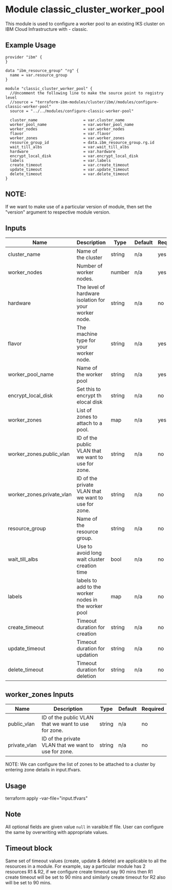 # Module classic_cluster_worker_pool

This module is used to configure a worker pool to an existing IKS cluster on IBM Cloud Infrastructure with - classic.

## Example Usage
```
provider "ibm" {
}

data "ibm_resource_group" "rg" {
  name = var.resource_group
}

module "classic_cluster_worker_pool" {
  //Uncomment the following line to make the source point to registry level
  //source = "terraform-ibm-modules/cluster/ibm//modules/configure-classic-worker-pool"
  source = "../../modules/configure-classic-worker-pool"

  cluster_name                    = var.cluster_name
  worker_pool_name                = var.worker_pool_name
  worker_nodes                    = var.worker_nodes
  flavor                          = var.flavor
  worker_zones                    = var.worker_zones
  resource_group_id               = data.ibm_resource_group.rg.id
  wait_till_albs                  = var.wait_till_albs
  hardware                        = var.hardware
  encrypt_local_disk              = var.encrypt_local_disk
  labels                          = var.labels
  create_timeout                  = var.create_timeout
  update_timeout                  = var.update_timeout
  delete_timeout                  = var.delete_timeout
}
```
## NOTE:

If we want to make use of a particular version of module, then set the "version" argument to respective module version.

<!-- BEGINNING OF PRE-COMMIT-TERRAFORM DOCS HOOK -->
## Inputs

| Name                              | Description                                           | Type   | Default | Required |
|-----------------------------------|-------------------------------------------------------|--------|---------|----------|
| cluster\_name                     | Name of the cluster                                   | string | n/a     | yes      |
| worker\_nodes                     | Number of worker nodes.                               | number | n/a     | yes      |
| hardware                          | The level of hardware isolation for your worker node. | string | n/a     | no       |
| flavor                            | The machine type for your worker node.                | string | n/a     | yes      |
| worker\_pool\_name                | Name of the worker pool                               | string | n/a     | yes      |
| encrypt\_local\_disk              | Set this to encrypt th elocal disk                    | string | n/a     | no       |
| worker\_zones                     | List of zones to attach to a pool.                    | map    | n/a     | yes      |
| worker\_zones.public_vlan         | ID of the public  VLAN that we want to use for zone.  | string | n/a     | no       |
| worker\_zones.private_vlan        | ID of the private VLAN that we want to use for zone.  | string | n/a     | no       |
| resource\_group                   |  Name of the resource group.                          | string | n/a     | no       |
| wait_till_albs                    | Use to avoid long wait cluster creation time          | bool   | n/a     | no       |
| labels                            | labels to add to the worker nodes in the worker pool  | map    | n/a     | no       |
| create_timeout                    | Timeout duration for creation                         | string | n/a     | no       |
| update_timeout                    | Timeout duration for updation                         | string | n/a     | no       |
| delete_timeout                    | Timeout duration for deletion                         | string | n/a     | no       |


<!-- END OF PRE-COMMIT-TERRAFORM DOCS HOOK -->

<!-- BEGINNING OF PRE-COMMIT-TERRAFORM DOCS HOOK -->

## worker_zones Inputs

| Name                              | Description                                           | Type   | Default | Required |
|-----------------------------------|-------------------------------------------------------|--------|---------|----------|
| public_vlan                       | ID of the public  VLAN that we want to use for zone.  | string | n/a     | no       |
| private_vlan                      | ID of the private VLAN that we want to use for zone.  | string | n/a     | no       |

<!-- END OF PRE-COMMIT-TERRAFORM DOCS HOOK -->

NOTE: We can configure the list of zones to be attached to a cluster by entering zone details in input.tfvars.

## Usage

terraform apply -var-file="input.tfvars"

## Note

All optional fields are given value `null` in varaible.tf file. User can configure the same by overwriting with appropriate values.

## Timeout block

Same set of timeout values (create, update & delete) are applicable to all the resources in a module. For example, say a particular module has 2 resources R1 & R2, if we configure create timeout say 90 mins then R1 create timeout will be set to 90 mins and similarly create timeout for R2 also will be set to 90 mins.
